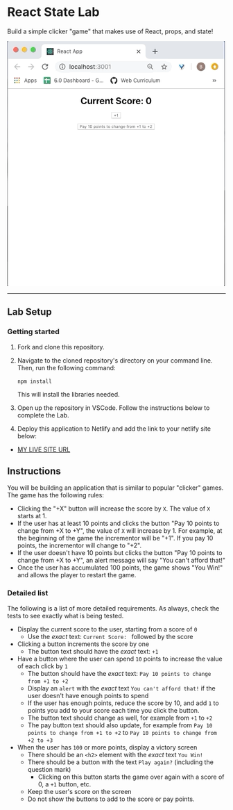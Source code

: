 # React State Lab

Build a simple clicker "game" that makes use of React, props, and state!

![Example of the clicker game.](./assets/clicker-game.gif)

---

## Lab Setup

### Getting started

1. Fork and clone this repository.

1. Navigate to the cloned repository's directory on your command line. Then, run the following command:

   ```
   npm install
   ```

   This will install the libraries needed.

1. Open up the repository in VSCode. Follow the instructions below to complete the Lab.

1. Deploy this application to Netlify and add the link to your netlify site below:

- [MY LIVE SITE URL](https://dapper-figolla-cc9634.netlify.app/)

## Instructions

You will be building an application that is similar to popular "clicker" games. The game has the following rules:

- Clicking the "+X" button will increase the score by `X`. The value of `X` starts at 1.
- If the user has at least 10 points and clicks the button "Pay 10 points to change from +X to +Y", the value of `X` will increase by 1. For example, at the beginning of the game the incrementor will be "+1". If you pay 10 points, the incrementor will change to "+2".
- If the user doesn't have 10 points but clicks the button "Pay 10 points to change from +X to +Y", an alert message will say "You can't afford that!"
- Once the user has accumulated 100 points, the game shows "You Win!" and allows the player to restart the game.

### Detailed list

The following is a list of more detailed requirements. As always, check the tests to see exactly what is being tested.

- Display the current score to the user, starting from a score of `0`
  - Use the _exact_ text: `Current Score: ` followed by the score
- Clicking a button increments the score by one
  - The button text should have the _exact_ text: `+1`
- Have a button where the user can spend `10` points to increase the value of each click by `1`
  - The button should have the _exact_ text: `Pay 10 points to change from +1 to +2`
  - Display an `alert` with the _exact_ text `You can't afford that!` if the user doesn't have enough points to spend
  - If the user has enough points, reduce the score by 10, and add `1` to points you add to your score each time you click the button.
  - The button text should change as well, for example from `+1` to `+2`
  - The pay button text should also update, for example from `Pay 10 points to change from +1 to +2` to `Pay 10 points to change from +2 to +3`
- When the user has `100` or more points, display a victory screen
  - There should be an `<h2>` element with the _exact_ text `You Win!`
  - There should be a button with the text `Play again?` (including the question mark)
    - Clicking on this button starts the game over again with a score of 0, a `+1` button, etc.
  - Keep the user's score on the screen
  - Do not show the buttons to add to the score or pay points.
